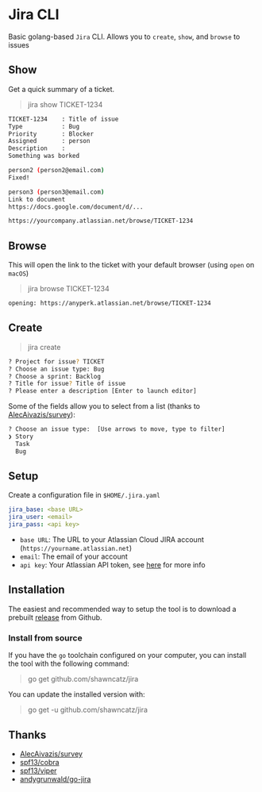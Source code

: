 # Jira CLI

Basic golang-based `Jira` CLI. Allows you to `create`, `show`, and `browse` to issues

## Show

Get a quick summary of a ticket.

> jira show TICKET-1234

```bash
TICKET-1234    : Title of issue
Type           : Bug
Priority       : Blocker
Assigned       : person
Description    :
Something was borked

person2 (person2@email.com)
Fixed!

person3 (person3@email.com)
Link to document
https://docs.google.com/document/d/...

https://yourcompany.atlassian.net/browse/TICKET-1234
```

## Browse

This will open the link to the ticket with your default browser (using
`open` on `macOS`)

> jira browse TICKET-1234

```bash
opening: https://anyperk.atlassian.net/browse/TICKET-1234
```

## Create

> jira create

```bash
? Project for issue? TICKET
? Choose an issue type: Bug
? Choose a sprint: Backlog
? Title for issue? Title of issue
? Please enter a description [Enter to launch editor]
```

Some of the fields allow you to select from a list 
(thanks to [AlecAivazis/survey](https://github.com/AlecAivazis/survey)):

```bash
? Choose an issue type:  [Use arrows to move, type to filter]
❯ Story
  Task
  Bug
```

## Setup

Create a configuration file in `$HOME/.jira.yaml`

```yaml
jira_base: <base URL>
jira_user: <email>
jira_pass: <api key>
```

* `base URL`: The URL to your Atlassian Cloud JIRA account 
   (`https://yourname.atlassian.net`)
* `email`: The email of your account
* `api key`: Your Atlassian API token, see [here](https://confluence.atlassian.com/cloud/api-tokens-938839638.html) for more info

## Installation

The easiest and recommended way to setup the tool is to download a prebuilt 
[release](https://github.com/shawncatz/jira/releases) from Github.

### Install from source

If you have the `go` toolchain configured on your computer, you can install the tool 
with the following command:

> go get github.com/shawncatz/jira

You can update the installed version with:

> go get -u github.com/shawncatz/jira

## Thanks

* [AlecAivazis/survey](https://github.com/AlecAivazis/survey)
* [spf13/cobra](https://github.com/spf13/cobra)
* [spf13/viper](https://github.com/spf13/viper)
* [andygrunwald/go-jira](https://github.com/andygrunwald/go-jira)
